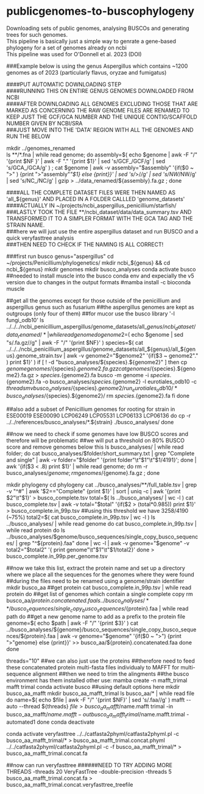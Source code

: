 # publicgenomes-to-buscophylogeny
Downloading sets of public genomes, analysing BUSCOs and generating trees for such genomes.   
This pipeline is basically just a simple way to genrate a gene-based phylogeny for a set of genomes already on ncbi  
This pipeline was used for O'Donnell et al. 2023 (DOI)  


###Example below is using the genus Aspergillus which contains ~1200 genomes as of 2023 (particularly flavus, oryzae and fumigatus)

####PUT AUTOMATIC DOWNLOADING STEP  
####RUNNING THIS ON ENTIRE GENUS GENOMES DOWNLOADED FROM NCBI  
####AFTER DOWNLOADING ALL GENOMES EXCLUDING THOSE THAT ARE MARKED AS CONCERNING THE RAW GENOME FILES ARE RENAMED TO KEEP JUST THE GCF/GCA NUMBER AND THE UNIQUE CONTIG/SCAFFOLD NUMBER GIVEN BY NCBI/SRA  
###JUST MOVE INTO THE 'DATA' REGION WITH ALL THE GENOMES AND RUN THE BELOW  

mkdir ../genomes_renamed  
ls **/*.fna | while read genome; do assembly=$( echo $genome | awk -F "/" '{print $NF }' | awk -F "." '{print $1}' | sed 's/GCF_/GCF/g' | sed 's/GCA_/GCA/g'  ) ; cat $genome | awk -v assembly="$assembly" '{if($0 ~ ">" ) {print ">"assembly"_"$1} else {print}}' | sed 's/_>/_/g' | sed 's/NW_/NW/g' | sed 's/NC_/NC/g' | gzip > ../data_renamed/${assembly}.fa.gz ; done  

####ALL THE COMPLETE DATASET FILES WERE THEN NAMED AS 'all_${genus}' AND PLACED IN A FOLDER CALLLED 'genome_datasets'  
####ACTUALLY IN ~/projects/ncbi_aspergillus_penicillium/starfish/  
###LASTLY TOOK THE FILE **/ncbi_dataset/data/data_summary.tsv AND TRANSFORMED IT TO A SIMPLER FORMAT WITH THE GCA TAG AND THE STRAIN NAME.  
###here we will just use the entire aspergillus dataset and run BUSCO and a quick veryfasttree analysis  
###THEN NEED TO CHECK IF THE NAMING IS ALL CORRECT!  

###first run busco
genus="aspergillus"
cd ~/projects/Penicillium/phylogenetics/
mkdir ncbi_${genus} && cd ncbi_${genus}
mkdir genomes
mkdir busco_analyses
conda activate busco
##needed to install muscle into the busco conda env and expecially the v5 version due to changes in the output formats
#mamba install -c bioconda muscle

##get all the genomes except for those outside of the penicillium and aspergillus genus such as fusarium
##the aspergillus genomes are kept as outgroups (only four of them)
##for mucor use the busco library '-l fungi_odb10'
ls ../../../ncbi_penicillium_aspergillus/genome_datasets/all_${genus}/ncbi_dataset/data_renamed/* | while read genome
do
genome2=$( echo $genome | sed "s/.fa.gz//g" | awk -F "/" '{print $NF}'  )
species=$( cat ../../../ncbi_penicillium_aspergillus/genome_datasets/all_${genus}/all_${genus}.genome_strain.tsv | awk -v genome2="$genome2" '{if($3 ~ genome2"." ) print $1}' )
if [ ! -d "busco_analyses/${species}.${genome2}" ]
then
cp $genome genomes/${species}.${genome2}.fa.gz
zcat genomes/${species}.${genome2}.fa.gz > ${species}.${genome2}.fa
busco -m genome -i ${species}.${genome2}.fa -o busco_analyses/${species}.${genome2} -l eurotiales_odb10 -c ${threads}
mv busco_analyses/${species}.${genome2}/run_eurotiales_odb10/* busco_analyses/${species}.${genome2}/
rm ${species}.${genome2}.fa
fi
done

##also add a subset of Penicillium genomes for rooting
for strain in ESE00019 ESE00090 LCP06249 LCP05531 LCP06133 LCP06136
do
cp -r ../../references/busco_analyses/*.${strain} ./busco_analyses/
done


##now we need to check if some genomes have low BUSCO scores and therefore will be problematic
##we will put a threshold on 80% BUSCO score and remove genomes below this
ls busco_analyses/ | while read folder; do cat busco_analyses/$folder/short_summary.txt | grep "Complete and single" | awk -v folder="$folder" '{print folder"\t"$1"\t"$1/4191}'; done | awk '{if($3 < .8) print $1}' | while read genome; do rm -r busco_analyses/$genome ; rm genomes/${genome}.fa.gz ; done


mkdir phylogeny
cd phylogeny
cat ../busco_analyses/**/full_table.tsv | grep -v "^#" | awk '$2=="Complete" {print $1}' | sort | uniq -c | awk '{print $2"\t"$1}' > busco_complete.tsv
total=$( ls ../busco_analyses/ | wc -l )
cat busco_complete.tsv | awk -v total="$total" '{if($2 > (total*0.985)) print $1}' > busco_complete.in_99p.tsv
##using this threshold we have 3258/4190 (~75%)
total2=$( cat busco_complete.in_99p.tsv | wc -l  )
ls ../busco_analyses/ | while read genome
do
cat busco_complete.in_99p.tsv | while read protein
do
ls ../busco_analyses/$genome/busco_sequences/single_copy_busco_sequences/ | grep "^${protein}.faa"
done | wc -l | awk -v genome="$genome" -v total2="$total2" '{ print genome"\t"$1"\t"$1/total2}'
done > busco_complete.in_99p.per_genome.tsv


##now we take this list, extract the protein name and set up a directory where we place all the sequences for the genomes where they were found
##during the files need to be renamed using a genome/strain identifier
mkdir busco_aa
##get protein
cat busco_complete.in_99p.tsv | while read protein
do
##get list of genomes which contain a single complete copy
rm busco_aa/${protein}.concatenated.faa
ls ../busco_analyses/**/busco_sequences/single_copy_busco_sequences/${protein}.faa | while read path
do
##get a new genome name to add as a prefix to the protein file
genome=$( echo $path | awk -F "/"  '{print $3}' )
cat ../busco_analyses/${genome}/busco_sequences/single_copy_busco_sequences/${protein}.faa | awk -v genome="$genome" '{if($0 ~ ">") {print ">"genome} else {print}}' >> busco_aa/${protein}.concatenated.faa
done
done

threads="10"
##we can also just use the proteins
##therefore need to feed these concatenated protein multi-fasta files individualy to MAFFT for multi-sequence alignment
##then we need to trim the alingments
##the busco environment has them installed other use: mamba create -n mafft_trimal mafft trimal
conda activate busco
##using default options here
mkdir busco_aa_mafft
mkdir busco_aa_mafft_trimal
ls busco_aa/* | while read file
do
name=$( echo $file | awk -F "/" '{print $NF}' | sed 's/.faa//g' )
mafft --auto --thread ${threads} $file > busco_aa_mafft/$name.mafft
trimal -in busco_aa_mafft/$name.mafft -out busco_aa_mafft_trimal/$name.mafft.trimal -automated1
done
conda deactivate


conda activate veryfasttree
../../catfasta2phyml/catfasta2phyml.pl -c busco_aa_mafft_trimal/* > busco_aa_mafft_trimal.concat.phyml
../../catfasta2phyml/catfasta2phyml.pl -c -f busco_aa_mafft_trimal/* > busco_aa_mafft_trimal.concat.fa

##now can run veryfasttree
######NEED TO TRY ADDING MORE THREADS -threads 20
VeryFastTree -double-precision -threads 5 busco_aa_mafft_trimal.concat.fa > busco_aa_mafft_trimal.concat.veryfasttree_treefile 


